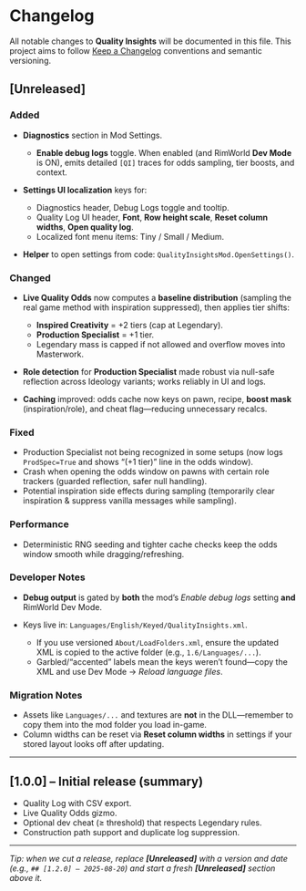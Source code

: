 # Changelog

All notable changes to **Quality Insights** will be documented in this file.
This project aims to follow [Keep a Changelog](https://keepachangelog.com/) conventions and semantic versioning.

## \[Unreleased]

### Added

* **Diagnostics** section in Mod Settings.

  * **Enable debug logs** toggle. When enabled (and RimWorld **Dev Mode** is ON), emits detailed `[QI]` traces for odds sampling, tier boosts, and context.
* **Settings UI localization** keys for:

  * Diagnostics header, Debug Logs toggle and tooltip.
  * Quality Log UI header, **Font**, **Row height scale**, **Reset column widths**, **Open quality log**.
  * Localized font menu items: Tiny / Small / Medium.
* **Helper** to open settings from code: `QualityInsightsMod.OpenSettings()`.

### Changed

* **Live Quality Odds** now computes a **baseline distribution** (sampling the real game method with inspiration suppressed), then applies tier shifts:

  * **Inspired Creativity** = +2 tiers (cap at Legendary).
  * **Production Specialist** = +1 tier.
  * Legendary mass is capped if not allowed and overflow moves into Masterwork.
* **Role detection** for **Production Specialist** made robust via null-safe reflection across Ideology variants; works reliably in UI and logs.
* **Caching** improved: odds cache now keys on pawn, recipe, **boost mask** (inspiration/role), and cheat flag—reducing unnecessary recalcs.

### Fixed

* Production Specialist not being recognized in some setups (now logs `ProdSpec=True` and shows “(+1 tier)” line in the odds window).
* Crash when opening the odds window on pawns with certain role trackers (guarded reflection, safer null handling).
* Potential inspiration side effects during sampling (temporarily clear inspiration & suppress vanilla messages while sampling).

### Performance

* Deterministic RNG seeding and tighter cache checks keep the odds window smooth while dragging/refreshing.

### Developer Notes

* **Debug output** is gated by **both** the mod’s *Enable debug logs* setting **and** RimWorld Dev Mode.
* Keys live in: `Languages/English/Keyed/QualityInsights.xml`.

  * If you use versioned `About/LoadFolders.xml`, ensure the updated XML is copied to the active folder (e.g., `1.6/Languages/...`).
  * Garbled/“accented” labels mean the keys weren’t found—copy the XML and use Dev Mode → *Reload language files*.

### Migration Notes

* Assets like `Languages/...` and textures are **not** in the DLL—remember to copy them into the mod folder you load in-game.
* Column widths can be reset via **Reset column widths** in settings if your stored layout looks off after updating.

---

## \[1.0.0] – Initial release (summary)

* Quality Log with CSV export.
* Live Quality Odds gizmo.
* Optional dev cheat (≥ threshold) that respects Legendary rules.
* Construction path support and duplicate log suppression.

---

*Tip: when we cut a release, replace **\[Unreleased]** with a version and date (e.g., `## [1.2.0] – 2025-08-20`) and start a fresh **\[Unreleased]** section above it.*
